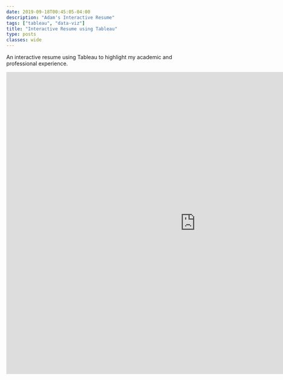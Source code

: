 ```yaml
---
date: 2019-09-18T00:45:05-04:00
description: "Adam's Interactive Resume"
tags: ["tableau", "data-viz"]
title: "Interactive Resume using Tableau"
type: posts
classes: wide
---
```


An interactive resume using Tableau to highlight my academic and professional experience.  


<iframe seamless frameborder="0" src="https://public.tableau.com/shared/8HFH4MZR2?:embed=y:display_count=yes&:showVizHome=no" width = '1000' height = '800' scrolling='yes' ></iframe>

